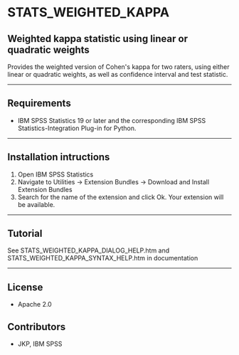 # STATS_WEIGHTED_KAPPA
## Weighted kappa statistic using linear or quadratic weights
Provides the weighted version of Cohen's kappa for two raters, using either linear or quadratic weights, as well as confidence interval and test statistic.

---
Requirements
----
- IBM SPSS Statistics 19 or later and the corresponding IBM SPSS Statistics-Integration Plug-in for Python.

---
Installation intructions
----
1. Open IBM SPSS Statistics
2. Navigate to Utilities -> Extension Bundles -> Download and Install Extension Bundles
3. Search for the name of the extension and click Ok. Your extension will be available.

---
Tutorial
----
See STATS_WEIGHTED_KAPPA_DIALOG_HELP.htm and STATS_WEIGHTED_KAPPA_SYNTAX_HELP.htm in documentation

---
License
----

- Apache 2.0
                              
Contributors
----

  - JKP, IBM SPSS
